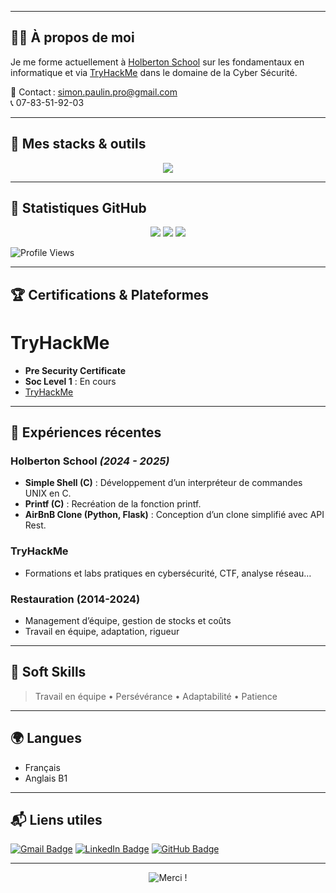 
---

## 👨‍💻 À propos de moi

Je me forme actuellement à [Holberton School](https://www.holbertonschool.com/) sur les fondamentaux en informatique et via [TryHackMe](https://tryhackme.com) dans le domaine de la Cyber Sécurité.  


📧 Contact : [simon.paulin.pro@gmail.com](mailto:simon.paulin.pro@gmail.com)  
📞 07-83-51-92-03

---

## 🧰 Mes stacks & outils

<p align="center">
  <img src="https://skillicons.dev/icons?i=c,python,bash,linux,git,github,html,css,javascript,flask,vscode,wireshark" />
</p>

---

## 🚀 Statistiques GitHub

<p align="center">
  <img src="https://github-readme-stats.vercel.app/api?username=Simon-Paulin&show_icons=true&theme=github_dark" />
  <img src="https://github-readme-streak-stats.herokuapp.com?user=Simon-Paulin&theme=dark&date_format=M%20j%5B%2C%20Y%5D"/>
  <img src="https://github-readme-stats.vercel.app/api/top-langs/?username=Simon-Paulin&layout=compact&theme=github_dark"/>
</p>

![Profile Views](https://komarev.com/ghpvc/?username=Simon-Paulin&color=blue)

---

## 🏆 Certifications & Plateformes

# **TryHackMe**
- **Pre Security Certificate**
- **Soc Level 1** : En cours  
- [TryHackMe](https://tryhackme.com/p/simon.paulin.pro)  


---

## 💼 Expériences récentes

### **Holberton School** *(2024 - 2025)*
- **Simple Shell (C)** : Développement d’un interpréteur de commandes UNIX en C.
- **Printf (C)** : Recréation de la fonction printf.
- **AirBnB Clone (Python, Flask)** : Conception d’un clone simplifié avec API Rest.

### **TryHackMe**
- Formations et labs pratiques en cybersécurité, CTF, analyse réseau…

### **Restauration (2014-2024)**
- Management d’équipe, gestion de stocks et coûts
- Travail en équipe, adaptation, rigueur

---

## 🧠 Soft Skills

> Travail en équipe • Persévérance • Adaptabilité • Patience

---

## 🌍 Langues

- Français
- Anglais B1

---

## 📬 Liens utiles

[![Gmail Badge](https://img.shields.io/badge/-simon.paulin.pro@gmail.com-c14438?style=flat&logo=Gmail&logoColor=white)](mailto:simon.paulin.pro@gmail.com)
[![LinkedIn Badge](https://img.shields.io/badge/-LinkedIn-blue?style=flat&logo=Linkedin&logoColor=white)](https://linkedin.com/in/ton-lien-linkedin)
[![GitHub Badge](https://img.shields.io/badge/-Simon--Paulin-181717?style=flat&logo=github&logoColor=white)](https://github.com/Simon-Paulin)

---

<p align="center">
  <img src="https://readme-typing-svg.demolab.com?font=Fira+Code&size=24&pause=1000&color=E8C08F&center=true&vCenter=true&width=700&lines=Merci+de+votre+visite+!+Contactez-moi+pour+un+stage+ou+une+collaboration" alt="Merci !" />
</p>
